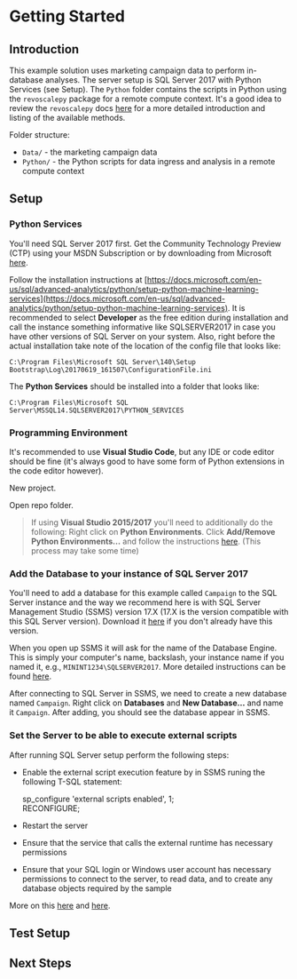 # Getting Started

## Introduction

This example solution uses marketing campaign data to perform in-database analyses.  The server setup is SQL Server 2017 with Python Services (see Setup).  The `Python` folder contains the scripts in Python using the `revoscalepy` package for a remote compute context.  It's a good idea to review the `revoscalepy` docs [here](https://docs.microsoft.com/en-us/sql/advanced-analytics/python/what-is-revoscalepy) for a more detailed introduction and listing of the available methods.

Folder structure:

- `Data/` - the marketing campaign data
- `Python/` - the Python scripts for data ingress and analysis in a remote compute context

## Setup

### Python Services

You'll need SQL Server 2017 first.  Get the Community Technology Preview (CTP) using your MSDN Subscription or by downloading from Microsoft [here](https://www.microsoft.com/en-us/sql-server/sql-server-2017).

Follow the installation instructions at [https://docs.microsoft.com/en-us/sql/advanced-analytics/python/setup-python-machine-learning-services](https://docs.microsoft.com/en-us/sql/advanced-analytics/python/setup-python-machine-learning-services).  It is recommended to select **Developer** as the free edition during installation and call the instance something informative like SQLSERVER2017 in case you have other versions of SQL Server on your system.  Also, right before the actual installation take note of the location of the config file that looks like:

    C:\Program Files\Microsoft SQL Server\140\Setup Bootstrap\Log\20170619_161507\ConfigurationFile.ini

The **Python Services** should be installed into a folder that looks like:

    C:\Program Files\Microsoft SQL Server\MSSQL14.SQLSERVER2017\PYTHON_SERVICES

### Programming Environment

It's recommended to use **Visual Studio Code**, but any IDE or code editor should be fine (it's always good to have some form of Python extensions in the code editor however).

New project.

Open repo folder.

> If using **Visual Studio 2015/2017** you'll need to additionally do the following:  Right click on **Python Environments**.  Click **Add/Remove Python Environments...** and follow the instructions [here](https://docs.microsoft.com/en-us/visualstudio/python/python-environments#creating-an-environment-for-an-existing-interpreter).  (This process may take some time)

### Add the Database to your instance of SQL Server 2017

You'll need to add a database for this example called `Campaign` to the SQL Server instance and the way we recommend here is with SQL Server Management Studio (SSMS) version 17.X (17.X is the version compatible with this SQL Server version).  Download it [here](https://docs.microsoft.com/en-us/sql/ssms/download-sql-server-management-studio-ssms) if you don't already have this version.

When you open up SSMS it will ask for the name of the Database Engine.  This is simply your computer's name, backslash, your instance name if you named it, e.g., `MININT1234\SQLSERVER2017`.  More detailed instructions can be found [here](https://docs.microsoft.com/en-us/sql/ssms/download-sql-server-management-studio-ssms).

After connecting to SQL Server in SSMS, we need to create a new database named `Campaign`.  Right click on **Databases** and **New Database...** and name it `Campaign`.  After adding, you should see the database appear in SSMS.

### Set the Server to be able to execute external scripts

After running SQL Server setup perform the following steps:
* Enable the external script execution feature by in SSMS runing the following T-SQL statement:

    sp_configure 'external scripts enabled', 1;  
    RECONFIGURE;

* Restart the server
* Ensure that the service that calls the external runtime has necessary permissions
* Ensure that your SQL login or Windows user account has necessary permissions to connect to the server, to read data, and to create any database objects required by the sample

More on this [here](https://docs.microsoft.com/en-us/sql/database-engine/configure-windows/external-scripts-enabled-server-configuration-option) and [here](https://docs.microsoft.com/en-us/sql/advanced-analytics/tutorials/machine-learning-services-tutorials).

## Test Setup

## Next Steps
